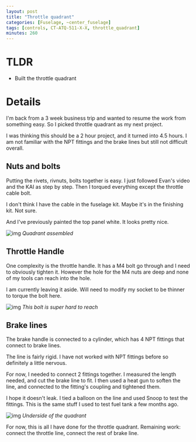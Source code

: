 ```yaml
---
layout: post
title: "Throttle quadrant"
categories: [Fuselage, ~center_fuselage]
tags: [controls, CT-ATQ-511-X-X, throttle_quadrant]
minutes: 260
---
```


# TLDR

- Built the throttle quadrant

# Details

I'm back from a 3 week business trip and wanted to resume the work from something easy. So I picked throttle quadrant as my next project.

I was thinking this should be a 2 hour project, and it turned into 4.5 hours. I am not familiar with the NPT fittings and the brake lines but still not difficult overall.

## Nuts and bolts

Putting the rivets, rivnuts, bolts together is easy. I just followed Evan's video and the KAI as step by step. Then I torqued everything except the throttle cable bolt.

I don't think I have the cable in the fuselage kit. Maybe it's in the finishing kit. Not sure.

And I've previously painted the top panel white. It looks pretty nice.

![img](https://lh3.googleusercontent.com/pw/AP1GczMo4n-ZQwIlCBTHbZKmOxpHt6V7YBzrkkKqb8XgjDSDa-ob4jvjPVtrgqlWDc4f6Y2QL3ZghhfFtUFx9SeuZCArvD61uWosMF5Z2HiSyivLHuhcwC2DjBqOCAo9EYueKWFi0LvDuMrMfC7ay9XLPntqaA=w2174-h2888-s-no-gm?authuser=3)
_Quadrant assembled_

## Throttle Handle

One complexity is the throttle handle. It has a M4 bolt go through and I need to obviously tighten it. However the hole for the M4 nuts are deep and none of my tools can reach into the hole.

I am currently leaving it aside. Will need to modify my socket to be thinner to torque the bolt here.

![img](https://lh3.googleusercontent.com/pw/AP1GczNF8CeLONYY9wW7BAHffNgO0-owHBNgxtYy8_z5Kd57V-yVUqdEuXuqC-ore-VnJMekT_48PHCQhtXHfqSQaT1d7e2jiRgQhgBdqxd7JS8eUPMr-4cC0hPNKdgdvA9or_ppi3bUZF5xGIpciyGlz-Wkgg=w2174-h2888-s-no-gm?authuser=3)
_This bolt is super hard to reach_

## Brake lines

The brake handle is connected to a cylinder, which has 4 NPT fittings that connect to brake lines.

The line is fairly rigid. I have not worked with NPT fittings before so definitely a little nervous.

For now, I needed to connect 2 fittings together. I measured the length needed, and cut the brake line to fit. I then used a heat gun to soften the line, and connected to the fitting's coupling and tightened them.

I hope it doesn't leak. I tied a balloon on the line and used Snoop to test the fittings. This is the same stuff I used to test fuel tank a few months ago.

![img](https://lh3.googleusercontent.com/pw/AP1GczOynNqzsfuasMIL2yPaLno4F4PSPHltciKbCqHz_NeKLVPIgzHDz3Vsaz2FgQePHYEK0VDjQgQ4wuURChu1fzyMOzDaAQsc1KOtl-f2wx1rYRpPYB3eoY8p1GZmVNl5i1fRIqWT9gaYBtMG5rIRsM4vlw=w2174-h2888-s-no-gm?authuser=3)
_Underside of the quadrant_

For now, this is all I have done for the throttle quadrant. Remaining work: connect the throttle line, connect the rest of brake line.
